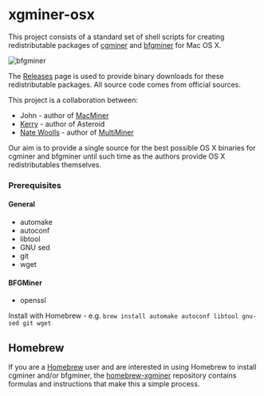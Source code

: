 xgminer-osx
===========

This project consists of a standard set of shell scripts for creating redistributable packages of [cgminer][6] and [bfgminer][7] for Mac OS X.

![bfgminer](http://nwoolls.files.wordpress.com/2013/07/screen-shot-2013-07-01-at-5-47-22-pm.png "bfgminer")

The [Releases][8] page is used to provide binary downloads for these redistributable packages. All source code comes from official sources.

This project is a collaboration between:

* John - author of [MacMiner][5]
* [Kerry][3] - author of Asteroid
* [Nate Woolls][1] - author of [MultiMiner][2]

Our aim is to provide a single source for the best possible OS X binaries for cgminer and bfgminer until such time as the authors provide OS X redistributables themselves.

### Prerequisites

#### General

* automake
* autoconf
* libtool
* GNU sed
* git
* wget


#### BFGMiner

* openssl

Install with Homebrew - e.g. `brew install automake autoconf libtool gnu-sed git wget`


Homebrew
--------

If you are a [Homebrew][10] user and are interested in using Homebrew to install cgminer and/or bfgminer, the [homebrew-xgminer][9] repository contains formulas and instructions that make this a simple process.

[1]: http://www.nwoolls.com/
[2]: http://multiminerapp.com
[3]: http://www.spaceman.ca/blog/
[5]: http://macminer.fabulouspanda.com/
[6]: https://github.com/ckolivas/cgminer
[7]: https://github.com/luke-jr/bfgminer
[8]: https://github.com/nwoolls/xgminer-osx/releases
[9]: http://homebrew.xgminer.com
[10]: http://brew.sh/
